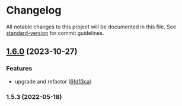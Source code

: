 # Changelog

All notable changes to this project will be documented in this file. See [standard-version](https://github.com/conventional-changelog/standard-version) for commit guidelines.

## [1.6.0](https://github.com/opendreamnet/monorepo/compare/eslint-config-nuxtjs-v1.5.3...eslint-config-nuxtjs-v1.6.0) (2023-10-27)


### Features

* upgrade and refactor ([6fd13ca](https://github.com/opendreamnet/monorepo/commit/6fd13ca71afa5458e11ba1a66a622678bc0c96a0))

### 1.5.3 (2022-05-18)

